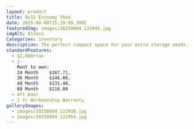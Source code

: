 ```yaml
---
layout: product
title: 8x12 Economy Shed
date: 2025-08-08T15:19:09.399Z
featuredImg: images/20250804_122945.jpg
imgAlt: 812eco
Categories: inventory
description: The perfect compact space for your extra storage needs.
standardFeatures:
  - $2,880+tax
  - |-
    Rent to own: 
    24 Month	$187.71,
    36 Month	$146.00,
    48 Month	$131.40,
    60 Month	$116.80
  - 4ft Door
  - 1 Yr Workmanship Warranty
galleryImages:
  - images/20250804_122938.jpg
  - images/20250804_122954.jpg
---
```

